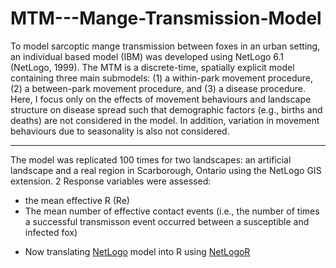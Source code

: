 # MTM---Mange-Transmission-Model

To model sarcoptic mange transmission between foxes in an urban setting, an individual based model (IBM) was developed using NetLogo 6.1 (NetLogo, 1999). The MTM is a discrete-time, spatially explicit model containing three main submodels: (1) a within-park movement procedure, (2) a between-park movement procedure, and (3) a disease procedure. Here, I focus only on the effects of movement behaviours and landscape structure on disease spread such that demographic factors (e.g., births and deaths) are not considered in the model. In addition, variation in movement behaviours due to seasonality is also not considered.

--------------------------------------------------------------------------------------------------------------------------------------------------------------------------------

The model was replicated 100 times for two landscapes: an artificial landscape and a real region in Scarborough, Ontario using the NetLogo GIS extension.
2 Response variables were assessed: 
- the mean effective R (Re)
- The mean number of effective contact events (i.e., the number of times a successful transmisson event occurred between a susceptible and infected fox) 
* Now translating [NetLogo](https://ccl.northwestern.edu/netlogo/) model into R using [NetLogoR](https://github.com/PredictiveEcology/NetLogoR)
